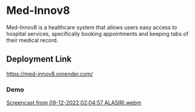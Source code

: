 # Med-Innov8
Med-Innov8 is a healthcare system that allows users easy access to hospital services, specifically booking appointments and keeping tabs of their medical record.

## Deployment Link
https://med-innov8.onrender.com/

### Demo

[Screencast from 09-12-2022 02:04:57 ALASIRI.webm](https://user-images.githubusercontent.com/53012069/206719074-2f795d5f-d906-4acf-900d-637878806a54.webm)
